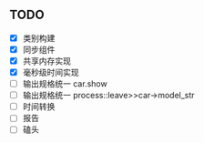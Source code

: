 ## TODO
- [x] 类别构建
- [x] 同步组件
- [x] 共享内存实现
- [x] 毫秒级时间实现
- [ ] 输出规格统一 car.show
- [ ] 输出规格统一 process::leave>>car->model_str
- [ ] 时间转换
- [ ] 报告
- [ ] 磕头
